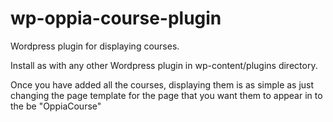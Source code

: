 # wp-oppia-course-plugin

Wordpress plugin for displaying courses.

Install as with any other Wordpress plugin in wp-content/plugins directory.

Once you have added all the courses, displaying them is as simple as just changing the page template for the page that 
you want them to appear in to the be "OppiaCourse"